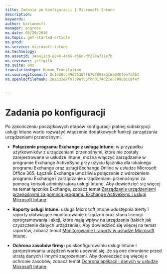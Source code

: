 ```yaml
---
title: Zadania po konfiguracji | Microsoft Intune
description: 
keywords: 
author: barlanmsft
manager: angrobe
ms.date: 08/29/2016
ms.topic: get-started-article
ms.prod: 
ms.service: microsoft-intune
ms.technology: 
ms.assetid: 34a412cd-8240-4e06-a60e-df270a711e7b
ms.reviewer: jeffgilb
ms.suite: ems
translationtype: Human Translation
ms.sourcegitcommit: 0c1e08cc49d75303f6793894e3c8a040f6e7a8b1
ms.openlocfilehash: 2ea332e7f0739ef55fcd0174d21e67086bcc9f4f


---
```


# Zadania po konfiguracji
Po zakończeniu początkowych etapów konfiguracji płatnej subskrypcji usługi Intune warto rozważyć włączenie dodatkowych funkcji zarządzania urządzeniami przenośnymi.

-   **Połączenie programu Exchange z usługą Intune:** w przypadku użytkowników z urządzeniami przenośnymi, które nie zostały zarejestrowane w usłudze Intune, można włączyć zarządzanie w programie Exchange ActiveSync przy użyciu łącznika dla lokalnego programu Exchange oraz usługi Exchange Online w usłudze Microsoft Office 365. Łącznik Exchange umożliwia połączenie z wdrożeniem programu Exchange i zarządzanie urządzeniami przenośnymi za pomocą konsoli administratora usługi Intune. Aby dowiedzieć się więcej na temat łącznika Exchange, zobacz temat [Zarządzanie urządzeniami przenośnymi za pomocą programu Exchange ActiveSync i usługi Microsoft Intune](/intune/deploy-use/mobile-device-management-with-exchange-activesync-and-microsoft-intune).

-   **Raporty usługi Intune:** usługa Microsoft Intune udostępnia alerty i raporty ułatwiające monitorowanie urządzeń oraz stanu licencji oprogramowania i akcji, które mają wpływ na urządzenia (takich jak czyszczenie danych urządzenia).  Aby dowiedzieć się więcej na temat raportów, zobacz temat [Monitorowanie i raporty w usłudze Microsoft Intune](/intune/deploy-use/monitoring-and-reports-with-microsoft-intune).

-   **Ochrona zasobów firmy:** po skonfigurowaniu usługi Intune i zarejestrowaniu urządzeń warto upewnić się, że są one chronione przed utratą danych i innymi zagrożeniami. Aby dowiedzieć się więcej o ochronie zasobów, zobacz temat [Ochrona aplikacji i danych w usłudze Microsoft Intune](/Intune/deploy-use/protect-apps-and-data-with-microsoft-intune).



<!--HONumber=Aug16_HO5-->



